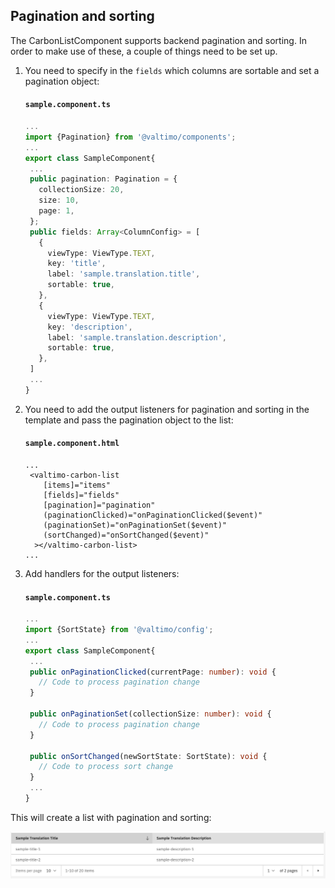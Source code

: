 ## Pagination and sorting

The CarbonListComponent supports backend pagination and sorting. In order to make use of these, a couple of things need to be set up.

1. You need to specify in the `fields` which columns are sortable and set a pagination object:

   #### **`sample.component.ts`**

   ```typescript
   ...
   import {Pagination} from '@valtimo/components';
   ...
   export class SampleComponent{
    ...
    public pagination: Pagination = {
      collectionSize: 20,
      size: 10,
      page: 1,
    };
    public fields: Array<ColumnConfig> = [
      {
        viewType: ViewType.TEXT,
        key: 'title',
        label: 'sample.translation.title',
        sortable: true,
      },
      {
        viewType: ViewType.TEXT,
        key: 'description',
        label: 'sample.translation.description',
        sortable: true,
      },
    ]
    ...
   }
   ```

2. You need to add the output listeners for pagination and sorting in the template and pass the pagination object to the list:

   #### **`sample.component.html`**

   ```angular2html
   ...
    <valtimo-carbon-list
       [items]="items"
       [fields]="fields"
       [pagination]="pagination"
       (paginationClicked)="onPaginationClicked($event)"
       (paginationSet)="onPaginationSet($event)"
       (sortChanged)="onSortChanged($event)"
     ></valtimo-carbon-list>
   ...
   ```

3. Add handlers for the output listeners:

   #### **`sample.component.ts`**

   ```typescript
   ...
   import {SortState} from '@valtimo/config';
   ...
   export class SampleComponent{
    ...
    public onPaginationClicked(currentPage: number): void {
      // Code to process pagination change
    }

    public onPaginationSet(collectionSize: number): void {
      // Code to process pagination change
    }

    public onSortChanged(newSortState: SortState): void {
      // Code to process sort change
    }
    ...
   }
   ```

This will create a list with pagination and sorting:

![list-with-pagination-sorting.png](./img/list-with-pagination-sorting.png)
